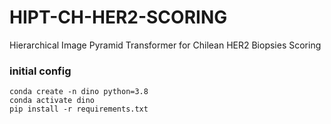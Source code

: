 # HIPT-CH-HER2-SCORING
Hierarchical Image Pyramid Transformer for Chilean HER2 Biopsies Scoring


### initial config 

```
conda create -n dino python=3.8
conda activate dino
pip install -r requirements.txt
```